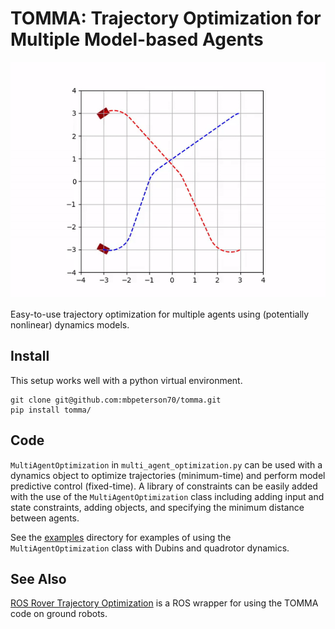 # TOMMA: Trajectory Optimization for Multiple Model-based Agents

![multiagent](media/multiagent.gif)

Easy-to-use trajectory optimization for multiple agents using (potentially nonlinear) dynamics models.

## Install

This setup works well with a python virtual environment.

```
git clone git@github.com:mbpeterson70/tomma.git
pip install tomma/
```

## Code

`MultiAgentOptimization` in `multi_agent_optimization.py` can be used with a dynamics object to optimize trajectories (minimum-time) and perform model predictive control (fixed-time). A library of constraints can be easily added with the use of the `MultiAgentOptimization` class including adding input and state constraints, adding objects, and specifying the minimum distance between agents. 

See the [examples](examples/) directory for examples of using the `MultiAgentOptimization` class with Dubins and quadrotor dynamics.

## See Also

[ROS Rover Trajectory Optimization](https://github.com/mbpeterson70/rover_trajectory_opt_ros) is a ROS wrapper for using the TOMMA code on ground robots.
